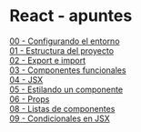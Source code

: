 # React - apuntes

[00 - Configurando el entorno](https://github.com/ada7matm/react-apuntes/blob/master/apuntes/00%20-%20Configurando%20el%20entorno.md) <br />
[01 - Estructura del proyecto](https://github.com/ada7matm/react-apuntes/blob/master/apuntes/01%20-%20Estructura%20del%20proyecto.md) <br />
[02 - Export e import](https://github.com/ada7matm/react-apuntes/blob/master/apuntes/02%20-%20Export%20e%20import.md) <br />
[03 - Componentes funcionales](https://github.com/ada7matm/react-apuntes/blob/master/apuntes/03%20-%20Componentes%20funcionales.md) <br />
[04 - JSX](https://github.com/ada7matm/react-apuntes/blob/master/apuntes/04%20-%20JSX.md) <br />
[05 - Estilando un componente](https://github.com/ada7matm/react-apuntes/blob/master/apuntes/05%20-%20Estilando%20un%20componente.md) <br />
[06 - Props](https://github.com/ada7matm/react-apuntes/blob/master/apuntes/06%20-%20Props.md)<br />
[08 - Listas de componentes](https://github.com/ada7matm/react-apuntes/blob/master/apuntes/08%20-%20Lista%20de%20componentes.md)<br />
[09 - Condicionales en JSX](https://github.com/ada7matm/react-apuntes/blob/master/apuntes/09%20-%20Condicionales%20en%20JSX.md)
